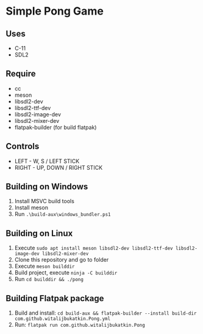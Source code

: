 # Simple Pong Game

## Uses
- C-11
- SDL2

## Require
- cc
- meson
- libsdl2-dev
- libsdl2-ttf-dev
- libsdl2-image-dev
- libsdl2-mixer-dev
- flatpak-builder (for build flatpak)

## Controls
- LEFT - W, S / LEFT STICK
- RIGHT - UP, DOWN / RIGHT STICK

## Building on Windows
1. Install MSVC build tools
2. Install meson
3. Run `.\build-aux\windows_bundler.ps1`

## Building on Linux
1. Execute `sudo apt install meson libsdl2-dev libsdl2-ttf-dev libsdl2-image-dev libsdl2-mixer-dev`
2. Clone this repository and go to folder
3. Execute `meson builddir`
4. Build project, execute `ninja -C builddir`
5. Run `cd builddir && ./pong`

## Building Flatpak package
1. Build and install: `cd build-aux && flatpak-builder --install build-dir com.github.witalijbukatkin.Pong.yml`
3. Run: `flatpak run com.github.witalijbukatkin.Pong`
